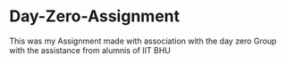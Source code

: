 # Day-Zero-Assignment
This was my Assignment made with association with the day zero Group with the assistance from alumnis of IIT BHU
